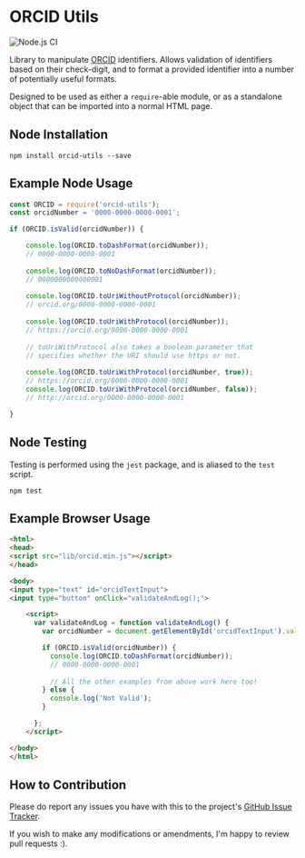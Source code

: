 # ORCID Utils


![Node.js CI](https://github.com/alexswilliams/orcid-utils/workflows/Node.js%20CI/badge.svg)

Library to manipulate [ORCID](https://orcid.org/) identifiers.
Allows validation of identifiers based on their check-digit,
and to format a provided identifier into a number of potentially
useful formats. 

Designed to be used as either a `require`-able module, or as 
a standalone object that can be imported into a normal HTML page.

## Node Installation

`npm install orcid-utils --save`

## Example Node Usage

```javascript
const ORCID = require('orcid-utils');
const orcidNumber = '0000-0000-0000-0001';

if (ORCID.isValid(orcidNumber)) {

    console.log(ORCID.toDashFormat(orcidNumber));
    // 0000-0000-0000-0001
    
    console.log(ORCID.toNoDashFormat(orcidNumber));
    // 0000000000000001
    
    console.log(ORCID.toUriWithoutProtocol(orcidNumber));
    // orcid.org/0000-0000-0000-0001
    
    console.log(ORCID.toUriWithProtocol(orcidNumber));
    // https://orcid.org/0000-0000-0000-0001
    
    // toUriWithProtocol also takes a boolean parameter that
    // specifies whether the URI should use https or not.
    
    console.log(ORCID.toUriWithProtocol(orcidNumber, true));
    // https://orcid.org/0000-0000-0000-0001    
    console.log(ORCID.toUriWithProtocol(orcidNumber, false));
    // http://orcid.org/0000-0000-0000-0001

}
```

## Node Testing

Testing is performed using the `jest` package, and is aliased
to the `test` script.

`npm test`

## Example Browser Usage

```html
<html>
<head>
<script src="lib/orcid.min.js"></script>
</head>

<body>
<input type="text" id="orcidTextInput">
<input type="button" onClick="validateAndLog();">

    <script>
      var validateAndLog = function validateAndLog() {
        var orcidNumber = document.getElementById('orcidTextInput').value;

        if (ORCID.isValid(orcidNumber)) {
          console.log(ORCID.toDashFormat(orcidNumber));
          // 0000-0000-0000-0001
          
          // All the other examples from above work here too!
        } else {
          console.log('Not Valid');
        }

      };
    </script>

</body>
</html>
```

## How to Contribution

Please do report any issues you have with this to the project's
[GitHub Issue Tracker](https://github.com/alexswilliams/orcid-utils/issues).

If you wish to make any modifications or amendments, I'm happy to
review pull requests :).

